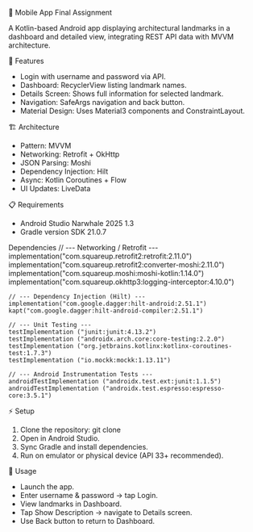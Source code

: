 📐 Mobile App Final Assignment

A Kotlin-based Android app displaying architectural landmarks in a dashboard and detailed view, integrating REST API data with MVVM architecture.

📝 Features

- Login with username and password via API.
- Dashboard: RecyclerView listing landmark names.
- Details Screen: Shows full information for selected landmark.
- Navigation: SafeArgs navigation and back button.
- Material Design: Uses Material3 components and ConstraintLayout.

🏗 Architecture

- Pattern: MVVM
- Networking: Retrofit + OkHttp
- JSON Parsing: Moshi
- Dependency Injection: Hilt
- Async: Kotlin Coroutines + Flow
- UI Updates: LiveData

📋 Requirements
- Android Studio Narwhale 2025 1.3
- Gradle version SDK 21.0.7

Dependencies
    // --- Networking / Retrofit ---
    implementation("com.squareup.retrofit2:retrofit:2.11.0")
    implementation("com.squareup.retrofit2:converter-moshi:2.11.0")
    implementation("com.squareup.moshi:moshi-kotlin:1.14.0")
    implementation("com.squareup.okhttp3:logging-interceptor:4.10.0")

    // --- Dependency Injection (Hilt) ---
    implementation("com.google.dagger:hilt-android:2.51.1")
    kapt("com.google.dagger:hilt-android-compiler:2.51.1")

    // --- Unit Testing ---
    testImplementation ("junit:junit:4.13.2")
    testImplementation ("androidx.arch.core:core-testing:2.2.0")
    testImplementation ("org.jetbrains.kotlinx:kotlinx-coroutines-test:1.7.3")
    testImplementation ("io.mockk:mockk:1.13.11")

    // --- Android Instrumentation Tests ---
    androidTestImplementation ("androidx.test.ext:junit:1.1.5")
    androidTestImplementation ("androidx.test.espresso:espresso-core:3.5.1")

⚡ Setup

1. Clone the repository:
git clone <repo-url>
2. Open in Android Studio.
3. Sync Gradle and install dependencies.
4. Run on emulator or physical device (API 33+ recommended).

🚀 Usage

- Launch the app.
- Enter username & password → tap Login.
- View landmarks in Dashboard.
- Tap Show Description → navigate to Details screen.
- Use Back button to return to Dashboard.
